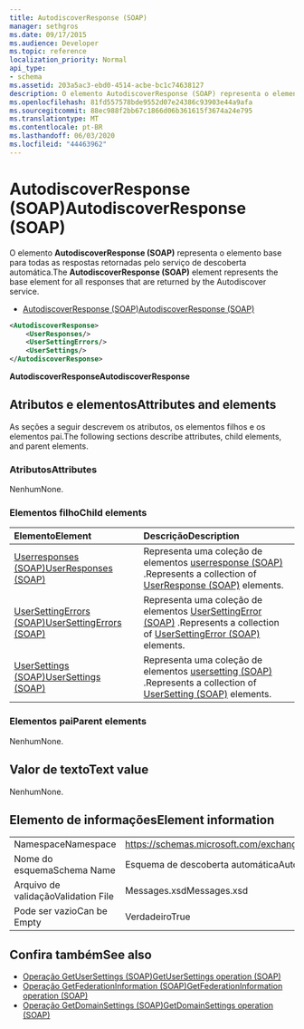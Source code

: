 ```yaml
---
title: AutodiscoverResponse (SOAP)
manager: sethgros
ms.date: 09/17/2015
ms.audience: Developer
ms.topic: reference
localization_priority: Normal
api_type:
- schema
ms.assetid: 203a5ac3-ebd0-4514-acbe-bc1c74638127
description: O elemento AutodiscoverResponse (SOAP) representa o elemento base para todas as respostas retornadas pelo serviço de descoberta automática.
ms.openlocfilehash: 81fd557578bde9552d07e24386c93903e44a9afa
ms.sourcegitcommit: 88ec988f2bb67c1866d06b361615f3674a24e795
ms.translationtype: MT
ms.contentlocale: pt-BR
ms.lasthandoff: 06/03/2020
ms.locfileid: "44463962"
---
```

# <a name="autodiscoverresponse-soap"></a><span data-ttu-id="bbc78-103">AutodiscoverResponse (SOAP)</span><span class="sxs-lookup"><span data-stu-id="bbc78-103">AutodiscoverResponse (SOAP)</span></span>

<span data-ttu-id="bbc78-104">O elemento **AutodiscoverResponse (SOAP)** representa o elemento base para todas as respostas retornadas pelo serviço de descoberta automática.</span><span class="sxs-lookup"><span data-stu-id="bbc78-104">The **AutodiscoverResponse (SOAP)** element represents the base element for all responses that are returned by the Autodiscover service.</span></span> 
  
- [<span data-ttu-id="bbc78-105">AutodiscoverResponse (SOAP)</span><span class="sxs-lookup"><span data-stu-id="bbc78-105">AutodiscoverResponse (SOAP)</span></span>](autodiscoverresponse-soap.md)
  
```XML
<AutodiscoverResponse>
    <UserResponses/>
    <UserSettingErrors/>
    <UserSettings/>
</AutodiscoverResponse>

```

 <span data-ttu-id="bbc78-106">**AutodiscoverResponse**</span><span class="sxs-lookup"><span data-stu-id="bbc78-106">**AutodiscoverResponse**</span></span>
## <a name="attributes-and-elements"></a><span data-ttu-id="bbc78-107">Atributos e elementos</span><span class="sxs-lookup"><span data-stu-id="bbc78-107">Attributes and elements</span></span>

<span data-ttu-id="bbc78-108">As seções a seguir descrevem os atributos, os elementos filhos e os elementos pai.</span><span class="sxs-lookup"><span data-stu-id="bbc78-108">The following sections describe attributes, child elements, and parent elements.</span></span>
  
### <a name="attributes"></a><span data-ttu-id="bbc78-109">Atributos</span><span class="sxs-lookup"><span data-stu-id="bbc78-109">Attributes</span></span>

<span data-ttu-id="bbc78-110">Nenhum</span><span class="sxs-lookup"><span data-stu-id="bbc78-110">None.</span></span>
  
### <a name="child-elements"></a><span data-ttu-id="bbc78-111">Elementos filho</span><span class="sxs-lookup"><span data-stu-id="bbc78-111">Child elements</span></span>

|<span data-ttu-id="bbc78-112">**Elemento**</span><span class="sxs-lookup"><span data-stu-id="bbc78-112">**Element**</span></span>|<span data-ttu-id="bbc78-113">**Descrição**</span><span class="sxs-lookup"><span data-stu-id="bbc78-113">**Description**</span></span>|
|:-----|:-----|
|[<span data-ttu-id="bbc78-114">Userresponses (SOAP)</span><span class="sxs-lookup"><span data-stu-id="bbc78-114">UserResponses (SOAP)</span></span>](userresponses-soap.md) <br/> |<span data-ttu-id="bbc78-115">Representa uma coleção de elementos [userresponse (SOAP)](userresponse-soap.md) .</span><span class="sxs-lookup"><span data-stu-id="bbc78-115">Represents a collection of [UserResponse (SOAP)](userresponse-soap.md) elements.</span></span>  <br/> |
|[<span data-ttu-id="bbc78-116">UserSettingErrors (SOAP)</span><span class="sxs-lookup"><span data-stu-id="bbc78-116">UserSettingErrors (SOAP)</span></span>](usersettingerrors-soap.md) <br/> |<span data-ttu-id="bbc78-117">Representa uma coleção de elementos [UserSettingError (SOAP)](usersettingerror-soap.md) .</span><span class="sxs-lookup"><span data-stu-id="bbc78-117">Represents a collection of [UserSettingError (SOAP)](usersettingerror-soap.md) elements.</span></span>  <br/> |
|[<span data-ttu-id="bbc78-118">UserSettings (SOAP)</span><span class="sxs-lookup"><span data-stu-id="bbc78-118">UserSettings (SOAP)</span></span>](usersettings-soap.md) <br/> |<span data-ttu-id="bbc78-119">Representa uma coleção de elementos [usersetting (SOAP)](usersetting-soap.md) .</span><span class="sxs-lookup"><span data-stu-id="bbc78-119">Represents a collection of [UserSetting (SOAP)](usersetting-soap.md) elements.</span></span>  <br/> |
   
### <a name="parent-elements"></a><span data-ttu-id="bbc78-120">Elementos pai</span><span class="sxs-lookup"><span data-stu-id="bbc78-120">Parent elements</span></span>

<span data-ttu-id="bbc78-121">Nenhum</span><span class="sxs-lookup"><span data-stu-id="bbc78-121">None.</span></span>
  
## <a name="text-value"></a><span data-ttu-id="bbc78-122">Valor de texto</span><span class="sxs-lookup"><span data-stu-id="bbc78-122">Text value</span></span>

<span data-ttu-id="bbc78-123">Nenhum</span><span class="sxs-lookup"><span data-stu-id="bbc78-123">None.</span></span>
  
## <a name="element-information"></a><span data-ttu-id="bbc78-124">Elemento de informações</span><span class="sxs-lookup"><span data-stu-id="bbc78-124">Element information</span></span>

|||
|:-----|:-----|
|<span data-ttu-id="bbc78-125">Namespace</span><span class="sxs-lookup"><span data-stu-id="bbc78-125">Namespace</span></span>  <br/> |https://schemas.microsoft.com/exchange/2010/Autodiscover  <br/> |
|<span data-ttu-id="bbc78-126">Nome do esquema</span><span class="sxs-lookup"><span data-stu-id="bbc78-126">Schema Name</span></span>  <br/> |<span data-ttu-id="bbc78-127">Esquema de descoberta automática</span><span class="sxs-lookup"><span data-stu-id="bbc78-127">Autodiscover schema</span></span>  <br/> |
|<span data-ttu-id="bbc78-128">Arquivo de validação</span><span class="sxs-lookup"><span data-stu-id="bbc78-128">Validation File</span></span>  <br/> |<span data-ttu-id="bbc78-129">Messages.xsd</span><span class="sxs-lookup"><span data-stu-id="bbc78-129">Messages.xsd</span></span>  <br/> |
|<span data-ttu-id="bbc78-130">Pode ser vazio</span><span class="sxs-lookup"><span data-stu-id="bbc78-130">Can be Empty</span></span>  <br/> |<span data-ttu-id="bbc78-131">Verdadeiro</span><span class="sxs-lookup"><span data-stu-id="bbc78-131">True</span></span>  <br/> |
   
## <a name="see-also"></a><span data-ttu-id="bbc78-132">Confira também</span><span class="sxs-lookup"><span data-stu-id="bbc78-132">See also</span></span>

- [<span data-ttu-id="bbc78-133">Operação GetUserSettings (SOAP)</span><span class="sxs-lookup"><span data-stu-id="bbc78-133">GetUserSettings operation (SOAP)</span></span>](getusersettings-operation-soap.md)
- [<span data-ttu-id="bbc78-134">Operação GetFederationInformation (SOAP)</span><span class="sxs-lookup"><span data-stu-id="bbc78-134">GetFederationInformation operation (SOAP)</span></span>](getfederationinformation-operation-soap.md)
- [<span data-ttu-id="bbc78-135">Operação GetDomainSettings (SOAP)</span><span class="sxs-lookup"><span data-stu-id="bbc78-135">GetDomainSettings operation (SOAP)</span></span>](getdomainsettings-operation-soap.md)

